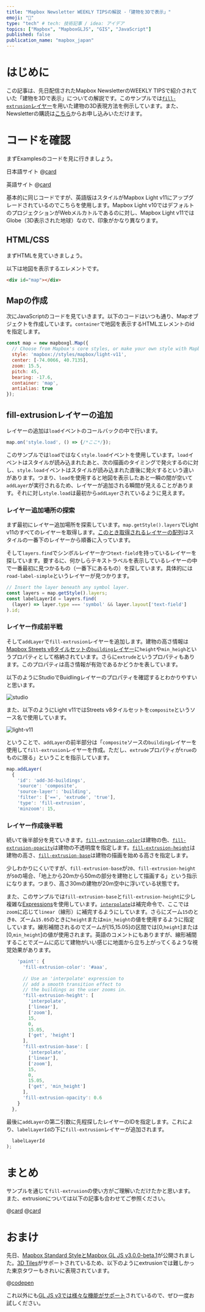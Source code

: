 ```yaml
---
title: "Mapbox Newsletter WEEKLY TIPSの解説 -「建物を3Dで表示」"
emoji: "🏢"
type: "tech" # tech: 技術記事 / idea: アイデア
topics: ["Mapbox", "MapboxGLJS", "GIS", "JavaScript"]
published: false
publication_name: "mapbox_japan"
---
```


# はじめに

この記事は、先日配信されたMapbox NewsletterのWEEKLY TIPSで紹介されていた「建物を3Dで表示」についての解説です。このサンプルでは[`fill-extrusion`レイヤー](https://docs.mapbox.com/mapbox-gl-js/style-spec/layers/#fill-extrusion)を用いた建物の3D表現方法を例示しています。また、Newsletterの購読は[こちら](https://www.mapbox.jp/blog?#:~:text=%E3%83%8B%E3%83%A5%E3%83%BC%E3%82%B9%E3%83%AC%E3%82%BF%E3%83%BC%E3%82%92%E8%B3%BC%E8%AA%AD)からお申し込みいただけます。


# コードを確認

まずExamplesのコードを見に行きましょう。

日本語サイト
@[card](https://docs.mapbox.com/jp/mapbox-gl-js/example/3d-buildings/)

英語サイト
@[card](https://docs.mapbox.com/mapbox-gl-js/example/3d-buildings/)

基本的に同じコードですが、英語版はスタイルがMapbox Light v11にアップグレードされているのでこちらを使用します。Mapbox Light v10ではデフォルトのプロジェクションがWebメルカトルであるのに対し、Mapbox Light v11ではGlobe（3D表示された地球）なので、印象がかなり異なります。

## HTML/CSS

まずHTMLを見ていきましょう。

以下は地図を表示するエレメントです。

```HTML
<div id="map"></div>
```

## Mapの作成

次にJavaScriptのコードを見ていきます。以下のコードはいつも通り、Mapオブジェクトを作成しています。`container`で地図を表示するHTMLエレメントのidを指定します。

```JavaScript
const map = new mapboxgl.Map({
  // Choose from Mapbox's core styles, or make your own style with Mapbox Studio
  style: 'mapbox://styles/mapbox/light-v11',
  center: [-74.0066, 40.7135],
  zoom: 15.5,
  pitch: 45,
  bearing: -17.6,
  container: 'map',
  antialias: true
});
```

## fill-extrusionレイヤーの追加

レイヤーの追加は`load`イベントのコールバックの中で行います。

```JavaScript
map.on('style.load', () => {/*ここ*/});
```

このサンプルでは`load`ではなく`style.load`イベントを使用しています。`load`イベントはスタイルが読み込まれたあと、次の描画のタイミングで発火するのに対し、`style.load`イベントはスタイルが読み込まれた直後に発火するという違いがあります。つまり、`load`を使用すると地図を表示したあと一瞬の間が空いて`addLayer`が実行されるため、レイヤーが追加される瞬間が見えることがあります。それに対し`style.load`は最初から`addLayer`されているように見えます。

### レイヤー追加場所の探索

まず最初にレイヤー追加場所を探索しています。`map.getStyle().layers`でLight v11のすべてのレイヤーを取得します。[このとき取得されるレイヤーの配列](https://github.com/mapbox/mapbox-gl-js/blob/v2.15.0/src/style/style.js#L1251)はスタイルの一番下のレイヤーから順番に入っています。

そして`layers.find`でシンボルレイヤーかつ`text-field`を持っているレイヤーを探しています。要するに、何かしらテキストラベルを表示しているレイヤーの中で一番最初に見つかるもの（一番下にあるもの）を探しています。具体的には`road-label-simple`というレイヤーが見つかります。

```JavaScript
// Insert the layer beneath any symbol layer.
const layers = map.getStyle().layers;
const labelLayerId = layers.find(
  (layer) => layer.type === 'symbol' && layer.layout['text-field']
).id;
```

### レイヤー作成前半戦

そして`addLayer`で`fill-extrusion`レイヤーを追加します。建物の高さ情報は[Mapbox Streets v8タイルセットの`building`レイヤー](https://docs.mapbox.com/data/tilesets/reference/mapbox-streets-v8/#building)に`height`や`min_heigh`というプロパティとして格納されています。さらに`extrude`というプロパティもあります。このプロパティは高さ情報が有効であるかどうかを表しています。

以下のようにStudioでBuidlingレイヤーのプロパティを確認するとわかりやすいと思います。

![studio](/images/articles/bed09320ed08fd/studio.png)

また、以下のようにLight v11ではStreets v8タイルセットを`composite`というソース名で使用しています。

![light-v11](/images/articles/bed09320ed08fd/light-v11.png)

ということで、`addLayer`の前半部分は「`composite`ソースの`building`レイヤーを使用して`fill-extrusion`レイヤーを作成。ただし、`extrude`プロパティが`true`のものに限る」ということを指示しています。

```JavaScript
map.addLayer(
  {
    'id': 'add-3d-buildings',
    'source': 'composite',
    'source-layer': 'building',
    'filter': ['==', 'extrude', 'true'],
    'type': 'fill-extrusion',
    'minzoom': 15,
```

### レイヤー作成後半戦

続いて後半部分を見ていきます。[`fill-extrusion-color`](https://docs.mapbox.com/mapbox-gl-js/style-spec/layers/#paint-fill-extrusion-fill-extrusion-color)は建物の色、[`fill-extrusion-opacity`](https://docs.mapbox.com/mapbox-gl-js/style-spec/layers/#paint-fill-extrusion-fill-extrusion-opacity)は建物の不透明度を指定します。[`fill-extrusion-height`](https://docs.mapbox.com/mapbox-gl-js/style-spec/layers/#paint-fill-extrusion-fill-extrusion-height)は建物の高さ、[`fill-extrusion-base`](https://docs.mapbox.com/mapbox-gl-js/style-spec/layers/#paint-fill-extrusion-fill-extrusion-base)は建物の描画を始める高さを指定します。

少しわかりにくいですが、`fill-extrusion-base`が`20`、`fill-extrusion-height`が`50`の場合、「地上から20mから50mの部分を建物として描画する」という指示になります。つまり、高さ30mの建物が20m空中に浮いている状態です。

また、このサンプルでは`fill-extrusion-base`と`fill-extrusion-height`に少し複雑な[Expressions](https://docs.mapbox.com/mapbox-gl-js/style-spec/expressions/)を使用しています。[`interpolate`](https://docs.mapbox.com/mapbox-gl-js/style-spec/expressions/#interpolate)は補完命令で、ここでは`zoom`に応じて`linear`（線形）に補完するようにしています。さらにズーム`15`のとき`0`、ズーム`15.05`のときに`height`または`min_height`の値を使用するように指定しています。線形補間されるのでズームが[15,15.05]の区間では[0,`height`]または[0,`min_height`]の値が使用されます。英語のコメントにもありますが、線形補間することでズームに応じて建物がいい感じに地面から立ち上がってくるような視覚効果があります。

```JavaScript
    'paint': {
      'fill-extrusion-color': '#aaa',
  
      // Use an 'interpolate' expression to
      // add a smooth transition effect to
      // the buildings as the user zooms in.
      'fill-extrusion-height': [
        'interpolate',
        ['linear'],
        ['zoom'],
        15,
        0,
        15.05,
        ['get', 'height']
      ],
      'fill-extrusion-base': [
        'interpolate',
        ['linear'],
        ['zoom'],
        15,
        0,
        15.05,
        ['get', 'min_height']
      ],
      'fill-extrusion-opacity': 0.6
    }
  },
```

最後に`addLayer`の第二引数に先程探したレイヤーのIDを指定します。これにより、`labelLayerId`の下に`fill-extrusion`レイヤーが追加されます。

```JavaScript
  labelLayerId
);
```

# まとめ

サンプルを通じて`fill-extrusion`の使い方がご理解いただけたかと思います。また、extrusionについては以下の記事も合わせてご参照ください。

@[card](https://zenn.dev/ottylab/articles/21a276dbc52e7c/)
@[card](https://zenn.dev/ottylab/articles/dae29a081139a0/)


# おまけ

先日、[Mapbox Standard StyleとMapbox GL JS v3.0.0-beta.1](https://www.mapbox.com/blog/standard-core-style)が公開されました。[3D Tiles](https://cesium.com/why-cesium/3d-tiles/)がサポートされているため、以下のようにextrusionでは難しかった東京タワーもきれいに表現されています。

@[codepen](https://codepen.io/OttyLab/pen/OJrLxZE)

これ以外にも[GL JS v3では様々な機能がサポート](https://github.com/mapbox/mapbox-gl-js/blob/main/MIGRATION_GUIDE_v3.md)されているので、ぜひ一度お試しください。